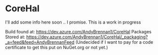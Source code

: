 # CoreHal
I'll add some info here soon .. I promise. This is a work in progress


Build found at: https://dev.azure.com/AndyBrennan1/CoreHal
Packages Stored at: https://dev.azure.com/AndyBrennan1/CoreHal/_packaging?_a=feed&feed=AndyBrennanFeed (Undecided if I want to pay for a code certificate to get this put on NuGet.org or not yet.)
